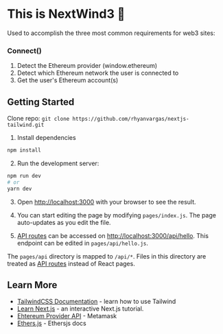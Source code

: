 # This is NextWind3 🚀

Used to accomplish the three most common requirements for web3 sites:

### Connect()

1. Detect the Ethereum provider (window.ethereum)
2. Detect which Ethereum network the user is connected to
3. Get the user's Ethereum account(s)

## Getting Started
Clone repo: `git clone https://github.com/rhyanvargas/nextjs-tailwind.git`

1. Install dependencies

```bash
npm install
```

2. Run the development server:

```bash
npm run dev
# or
yarn dev
```

3. Open [http://localhost:3000](http://localhost:3000) with your browser to see the result.

4. You can start editing the page by modifying `pages/index.js`. The page auto-updates as you edit the file.

5. [API routes](https://nextjs.org/docs/api-routes/introduction) can be accessed on [http://localhost:3000/api/hello](http://localhost:3000/api/hello). This endpoint can be edited in `pages/api/hello.js`.

The `pages/api` directory is mapped to `/api/*`. Files in this directory are treated as [API routes](https://nextjs.org/docs/api-routes/introduction) instead of React pages.

## Learn More

- [TailwindCSS Documentation](https://tailwindcss.com/docs/guides/nextjs) - learn how to use Tailwind
- [Learn Next.js](https://nextjs.org/learn) - an interactive Next.js tutorial.
- [Ehtereum Provider API](https://docs.metamask.io/guide/ethereum-provider.html#errors) - Metamask
- [Ethers.js](https://docs.ethers.io/) - Ethersjs docs
